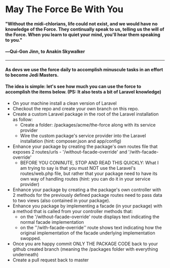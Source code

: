 # May The Force Be With You

#### "Without the midi-chlorians, life could not exist, and we would have no knowledge of the Force. They continually speak to us, telling us the will of the Force. When you learn to quiet your mind, you'll hear them speaking to you."
#### ―Qui-Gon Jinn, to Anakin Skywalker
---------------------------------------

#### As devs we use the force daily to accomplish minuscule tasks in an effort to become Jedi Masters. ####

#### The idea is simple: let's see how much you can use the force to accomplish the items below. (PS: It also tests a bit of Laravel knowledge) ####

- On your machine install a clean version of Laravel
- Checkout the repo and create your own branch on this repo.
- Create a custom Laravel package in the root of the Laravel installation as follow: 
  - Create a folder: <lrvl root>/packages/acme/the-force along with its service provider
  - Wire the custom package's service provider into the Laravel installation (hint: composer.json and app/config) 
- Enhance your package by creating the package's own routes file that exposes 2 routes/urls - '/without-facade-override' and '/with-facade-override'
  - BEFORE YOU CONINUTE, STOP AND READ THIS QUICKLY: What I am trying to say is that you must NOT use the Laravel's routes/web.php file, but rather that your package need to have its own way of handling routes (hint: you can do it in your service provider)
- Enhance your package by creating a the package's own controller with 2 methods for the previously defined package routes need to pass data to two views (also contained in your package).
- Enhance you package by implementing a facade (in your package) with a method that is called from your controller methods that:
  - on the '/without-facade-override' route displays text indicating the normal facade implementation
  - on the ''/with-facade-override'' route shows text indicating how the original implementation of the facade underlying implementation swopped.
- Once you are happy commit ONLY THE PACKAGE CODE back to your github created branch (meaning the <lrvl root>/packages folder with everything underneath)
- Create a pull request back to master
  
  
 
